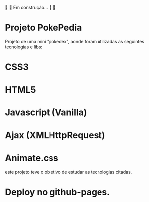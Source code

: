 🚧  🚀 Em construção... 🚀  🚧

# Projeto PokePedia

Projeto de uma mini "pokedex", aonde foram utilizadas as seguintes tecnologias e libs:

# CSS3
# HTML5
# Javascript (Vanilla)
# Ajax (XMLHttpRequest)
# Animate.css

este projeto teve o objetivo de estudar as tecnologias citadas.

# Deploy no github-pages.

